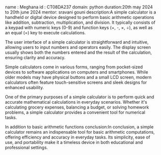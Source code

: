 name : Meghana
id : CT08DA237
domain: python
duration:20th may 2024 to 20th june 2024
mentor: sravani gouni
description:A simple calculator is a handheld or digital device designed to perform basic arithmetic operations like addition, subtraction, multiplication, and division. It typically consists of a keypad with numeric keys (0-9) and function keys (+, -, ×, ÷), as well as an equal (=) key to execute calculations.

The user interface of a simple calculator is straightforward and intuitive, allowing users to input numbers and operators easily. The display screen usually shows both the numbers entered and the result of the calculation, ensuring clarity and accuracy.

Simple calculators come in various forms, ranging from pocket-sized devices to software applications on computers and smartphones. While older models may have physical buttons and a small LCD screen, modern calculators often feature touch-sensitive screens and sleek designs for enhanced usability.

One of the primary purposes of a simple calculator is to perform quick and accurate mathematical calculations in everyday scenarios. Whether it's calculating grocery expenses, balancing a budget, or solving homework problems, a simple calculator provides a convenient tool for numerical tasks.

In addition to basic arithmetic functions
conclusion:In conclusion, a simple calculator remains an indispensable tool for basic arithmetic computations, offering efficiency and accuracy in everyday tasks. Its simplicity, ease of use, and portability make it a timeless device in both educational and professional settings.
